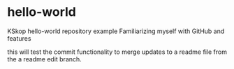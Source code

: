 # hello-world
KSkop hello-world repository example
Familiarizing myself with GitHub and features

this will test the commit functionality to merge updates to a readme file from the a readme edit branch.
